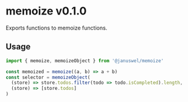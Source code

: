 # memoize v0.1.0

Exports functions to memoize functions.

## Usage

```typescript
import { memoize, memoizeObject } from '@januswel/memoize'

const memoized = memoize((a, b) => a + b)
const selector = memoizeObject(
  (store) => store.todos.filter(todo => todo.isCompleted).length,
  (store) => [store.todos]
)
```

